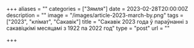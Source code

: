 +++
aliases = ""
categories = ["Зямля"]
date = 2023-02-28T20:00:00Z
description = ""
image = "/images/article-2023-march-by.png"
tags = ["2023", "клiмат", "Сакавік"]
title = "Сакавік 2023 года ў параўнанні з сакавіцкімі месяцамі з 1922 па 2022 год"
type = "post"
url = ""

+++
